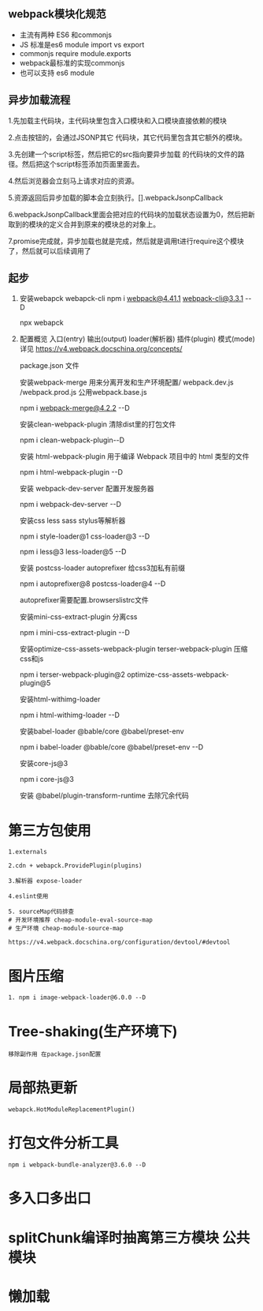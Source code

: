 ## webpack模块化规范
- 主流有两种  ES6 和commonjs
- JS 标准是es6 module import vs export
- commonjs  require module.exports
- webpack最标准的实现commonjs
- 也可以支持 es6 module

## 异步加载流程
1.先加载主代码块，主代码块里包含入口模块和入口模块直接依赖的模块

2.点击按钮的，会通过JSONP其它 代码块，其它代码里包含其它额外的模块。

3.先创建一个script标签，然后把它的src指向要异步加载 的代码块的文件的路径。然后把这个script标签添加页面里面去。

4.然后浏览器会立刻马上请求对应的资源。

5.资源返回后异步加载的脚本会立刻执行。[].webpackJsonpCallback

6.webpackJsonpCallback里面会把对应的代码块的加载状态设置为0，然后把新取到的模块的定义合并到原来的模块总的对象上。

7.promise完成就，异步加载也就是完成，然后就是调用t进行require这个模块了，然后就可以后续调用了


## 起步
1. 安装webapck webapck-cli
    npm i webpack@4.41.1 webpack-cli@3.3.1 --D

    npx webapck 
2. 配置概览
    入口(entry) 输出(output) loader(解析器)  插件(plugin) 模式(mode)
    详见 https://v4.webpack.docschina.org/concepts/

    package.json 文件


    安装webpack-merge 用来分离开发和生产环境配置/ webpack.dev.js /webpack.prod.js
    公用webpack.base.js

    npm i webpack-merge@4.2.2 --D


    安装clean-webpack-plugin 清除dist里的打包文件

    npm i clean-webpack-plugin--D

    安装 html-webpack-plugin 用于编译 Webpack 项目中的 html 类型的文件

    npm i html-webpack-plugin --D

    安装 webpack-dev-server 配置开发服务器 

    npm i webpack-dev-server --D

    安装css less sass stylus等解析器 

    npm i style-loader@1 css-loader@3 --D

    npm i less@3 less-loader@5 --D

    安装 postcss-loader autoprefixer 给css3加私有前缀

    npm i autoprefixer@8 postcss-loader@4 --D

    autoprefixer需要配置.browserslistrc文件

    安装mini-css-extract-plugin 分离css

    npm i mini-css-extract-plugin --D

    安装optimize-css-assets-webpack-plugin terser-webpack-plugin 压缩css和js

    npm i terser-webpack-plugin@2 optimize-css-assets-webpack-plugin@5 

    安装html-withimg-loader

    npm i html-withimg-loader --D

    安装babel-loader @bable/core @babel/preset-env

    npm i babel-loader @bable/core @babel/preset-env --D

    安装core-js@3

    npm i core-js@3

    安装 @babel/plugin-transform-runtime 去除冗余代码


#   第三方包使用
    1.externals

    2.cdn + webapck.ProvidePlugin(plugins)

    3.解析器 expose-loader

    4.eslint使用

    5. sourceMap代码排查
    # 开发环境推荐 cheap-module-eval-source-map
    # 生产环境 cheap-module-source-map

    https://v4.webpack.docschina.org/configuration/devtool/#devtool
    

#   图片压缩
    1. npm i image-webpack-loader@6.0.0 --D

#   Tree-shaking(生产环境下)

    移除副作用 在package.json配置

#   局部热更新

    webapck.HotModuleReplacementPlugin()

#   打包文件分析工具

    npm i webpack-bundle-analyzer@3.6.0 --D

#   多入口多出口

#   splitChunk编译时抽离第三方模块 公共模块

#   懒加载